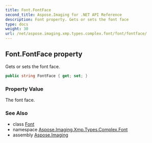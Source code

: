 ```yaml
---
title: Font.FontFace
second_title: Aspose.Imaging for .NET API Reference
description: Font property. Gets or sets the font face
type: docs
weight: 30
url: /net/aspose.imaging.xmp.types.complex.font/font/fontface/
---
```

## Font.FontFace property

Gets or sets the font face.

```csharp
public string FontFace { get; set; }
```

### Property Value

The font face.

### See Also

* class [Font](../)
* namespace [Aspose.Imaging.Xmp.Types.Complex.Font](../../font/)
* assembly [Aspose.Imaging](../../../)


